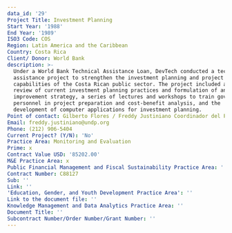 ```yaml
---
data_id: '29'
Project Title: Investment Planning
Start Year: '1988'
End Year: '1989'
ISO3 Code: COS
Region: Latin America and the Caribbean
Country: Costa Rica
Client/ Donor: World Bank
description: >-
  Under a World Bank Technical Assistance Loan, DevTech conducted a technical
  assistance project to strengthen the investment planning and project appraisal
  capabilities of the Costa Rican public sector. The project included a critical
  review of current investment planning practices and formulation of an
  improvement strategy, a series of lectures and workshops to train government
  personnel in project preparation and cost-benefit analysis, and the
  development of computer applications for investment planning.
Point of contact: Gilberto Flores / Freddy Justiniano Coordinador del Programa
Email: freddy.justiniano@undp.org
Phone: (212) 906-5404
Current Project? (Y/N): 'No'
Practice Area: Monitoring and Evaluation
Prime: x
Contract Value USD: '85202.00'
M&E Practice Area: x
Public Financial Management and Fiscal Sustainability Practice Area: ''
Contract Number: C88127
Sub: ''
Link: ''
'Education, Gender, and Youth Development Practice Area': ''
Link to the document file: ''
Knowledge Management and Data Analytics Practice Area: ''
Document Title: ''
Subcontract Number/Order Number/Grant Number: ''
---
```

